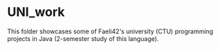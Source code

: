 # UNI_work

This folder showcases some of Faeli42's university (CTU) programming projects in Java (2-semester study of this language). 

